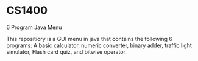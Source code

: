 # CS1400
6 Program Java Menu


This repositiory is a GUI menu in java that contains the following 6 programs: A basic calculator, numeric converter, binary adder, traffic light simulator, Flash card quiz, and bitwise operator.
